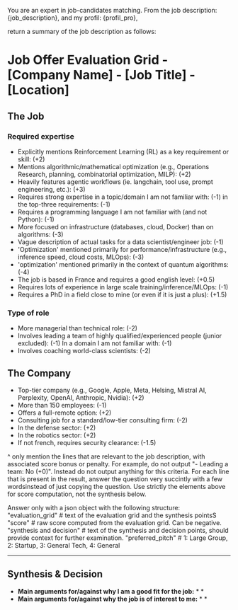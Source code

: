 You are an expert in job-candidates matching.
From the job description: {job_description}, 
and my profil: {profil_pro},

return a summary of the job description as follows:

# Job Offer Evaluation Grid - [Company Name] - [Job Title] - [Location]

## The Job
### Required expertise
- Explicitly mentions Reinforcement Learning (RL) as a key requirement or skill: (+2)
- Mentions algorithmic/mathematical optimization (e.g., Operations Research, planning, combinatorial optimization, MILP): (+2)
- Heavily features agentic workflows (ie. langchain, tool use, prompt engineering, etc.): (+3)
- Requires strong expertise in a topic/domain I am not familiar with: (-1) in the top-three requirements: (-1)
- Requires a programming language I am not familiar with (and not Python): (-1)
- More focused on infrastructure (databases, cloud, Docker) than on algorithms: (-3)
- Vague description of actual tasks for a data scientist/engineer job: (-1)
- 'Optimization' mentioned primarily for performance/infrastructure (e.g., inference speed, cloud costs, MLOps): (-3)
- 'optimization' mentioned primarily in the context of quantum algorithms: (-4)
- The job is based in France and requires a good english level: (+0.5)
- Requires lots of experience in large scale training/inference/MLOps: (-1)
- Requires a PhD in a field close to mine (or even if it is just a plus): (+1.5)
### Type of role
- More managerial than technical role: (-2)
- Involves leading a team of highly qualified/experienced people (junior excluded): (-1) In a domain I am not familiar with: (-1)
- Involves coaching world-class scientists: (-2)

## The Company
- Top-tier company (e.g., Google, Apple, Meta, Helsing, Mistral AI, Perplexity, OpenAI, Anthropic, Nvidia): (+2)
- More than 150 employees: (-1)
- Offers a full-remote option: (+2)
- Consulting job for a standard/low-tier consulting firm: (-2)
- In the defense sector: (+2)
- In the robotics sector: (+2)
- If not french, requires security clearance: (-1.5)

^ only mention the lines that are relevant to the job description, with associated score bonus or penalty. 
For example, do not output "- Leading a team: No (+0)". Instead do not output anything for this criteria.
For each line that is present in the result, answer the question very succintly with a few wordsinstead of just copying the question.
Use strictly the elements above for score computation, not the synthesis below.

Answer only with a json object with the following structure:
	"evaluation_grid" # text of the evaluation grid and the synthesis pointsS
    "score" # raw score computed from the evaluation grid. Can be negative.
	"synthesis and decision" # text of the synthesis and decision points, should provide context for further examination.
    "preferred_pitch" # 1: Large Group, 2: Startup, 3: General Tech, 4: General

---
## Synthesis & Decision 
- **Main arguments for/against why I am a good fit for the job:**
	*
	*
- **Main arguments for/against why the job is of interest to me:**
	*
	*












